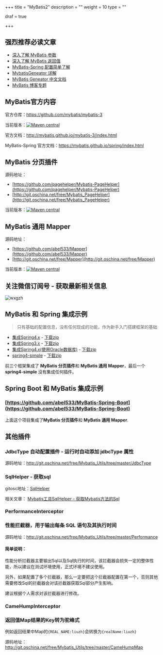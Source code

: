 +++
title = "MyBatis2"
description = ""
weight = 10
type = ""

draf = true

+++

## 强烈推荐必读文章

- [深入了解 MyBatis 参数](http://blog.csdn.net/isea533/article/details/44002219)
- [深入了解 MyBatis 返回值](http://blog.csdn.net/isea533/article/details/46442067)
- [MyBatis-Spring 配置简单了解](http://blog.csdn.net/isea533/article/details/45640319)
- [MybatisGeneator 详解](http://blog.csdn.net/isea533/article/details/42102297)
- [MyBatis Geneator 中文文档](http://mbg.cndocs.tk/)
- [MyBatis 博客专题](http://blog.csdn.net/column/details/mybatis-sample.html)

## MyBatis官方内容

官方仓库：https://github.com/mybatis/mybatis-3

当前版本：[![Maven central](https://maven-badges.herokuapp.com/maven-central/org.mybatis/mybatis/badge.svg)](https://maven-badges.herokuapp.com/maven-central/org.mybatis/mybatis)

官方文档：http://mybatis.github.io/mybatis-3/index.html

MyBatis-Spring 官方文档：https://mybatis.github.io/spring/index.html



## MyBatis 分页插件

源码地址：

- [https://github.com/pagehelper/Mybatis-PageHelper](https://github.com/pagehelper/Mybatis-PageHelper)
- [http://git.oschina.net/free/Mybatis_PageHelper](http://git.oschina.net/free/Mybatis_PageHelper)

当前版本：[![Maven central](https://maven-badges.herokuapp.com/maven-central/com.github.pagehelper/pagehelper/badge.svg)](https://maven-badges.herokuapp.com/maven-central/com.github.pagehelper/pagehelper)

## MyBatis 通用 Mapper

源码地址：

- [https://github.com/abel533/Mapper](https://github.com/abel533/Mapper)
- [http://git.oschina.net/free/Mapper](http://git.oschina.net/free/Mapper)

当前版本：[![Maven central](https://maven-badges.herokuapp.com/maven-central/tk.mybatis/mapper/badge.svg)](https://maven-badges.herokuapp.com/maven-central/tk.mybatis/mapper)

## 关注微信订阅号 - 获取最新相关信息

![wxgzh](images/wxgzh.jpg)

## MyBatis 和 Spring 集成示例

> 只有基础的配置信息，没有任何现成的功能，作为新手入门搭建框架的基础

- [集成Spring4.x](https://github.com/abel533/Mybatis-Spring) - [下载zip](https://github.com/abel533/Mybatis-Spring/archive/master.zip)
- [集成Spring3.x](https://github.com/abel533/Mybatis-Spring/tree/spring3.x) - [下载zip](https://github.com/abel533/Mybatis-Spring/archive/spring3.x.zip)
- [集成Spring4.x(使用Oracle数据库)](https://github.com/abel533/Mybatis-Spring/tree/mybatis-oracle) - [下载zip](https://github.com/abel533/Mybatis-Spring/archive/mybatis-oracle.zip)
- [spring4-simple](https://github.com/abel533/Mybatis-Spring/tree/spring4-simple)  -  [下载zip](https://github.com/abel533/Mybatis-Spring/archive/spring4-simple.zip)

前三个框架集成了 **MyBatis 分页插件**和 **MyBatis 通用 Mapper**，最后一个**spring4-simple** 没有集成任何插件。



## Spring Boot 和 MyBatis 集成示例

### [https://github.com/abel533/MyBatis-Spring-Boot](https://github.com/abel533/MyBatis-Spring-Boot)

上面这个项目集成了**MyBatis 分页插件**和 **MyBatis 通用 Mapper**.

## 其他插件

### JdbcType 自动配置插件 - 运行时自动添加 jdbcType 属性

源码地址：http://git.oschina.net/free/Mybatis_Utils/tree/master/JdbcType

### SqlHelper - 获取sql

gitosc地址：[SqlHelper](http://git.oschina.net/free/Mybatis_Utils/tree/master/SqlHelper)

相关文章： [Mybatis工具SqlHelper - 获取Mybatis方法的Sql](http://blog.csdn.net/isea533/article/details/40044417)

### PerformanceInterceptor

### 性能拦截器，用于输出每条 SQL 语句及其执行时间

源码地址：http://git.oschina.net/free/Mybatis_Utils/tree/master/Performance

#### 简单说明：

性能分析拦截器主要输出Sql以及Sql执行的时间，该拦截器会损失一定的整体性能，所以建议在测试环境使用，正式环境不建议使用。

另外，如果配置了多个拦截器，那么一定要把这个拦截器配置在第一个，否则其他需要修改Sql的拦截器会对该拦截器获取Sql部分产生影响。

建议根据个人需求对该拦截器进行修改。

### CameHumpInterceptor

### 返回值Map结果的Key转为驼峰式

例如返回结果中Map的`{REAL_NAME:liuzh}`会转换为`{realName:liuzh}`

源码地址：http://git.oschina.net/free/Mybatis_Utils/tree/master/CameHumpMap
